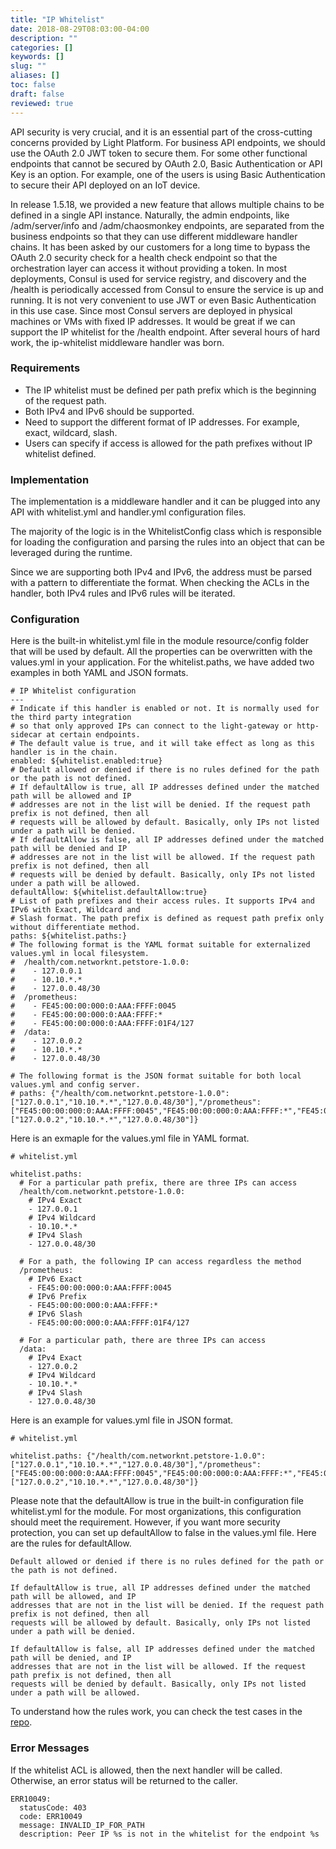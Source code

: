 ```yaml
---
title: "IP Whitelist"
date: 2018-08-29T08:03:00-04:00
description: ""
categories: []
keywords: []
slug: ""
aliases: []
toc: false
draft: false
reviewed: true
---
```


API security is very crucial, and it is an essential part of the cross-cutting concerns provided by Light Platform. For business API endpoints, we should use the OAuth 2.0 JWT token to secure them. For some other functional endpoints that cannot be secured by OAuth 2.0, Basic Authentication or API Key is an option. For example, one of the users is using Basic Authentication to secure their API deployed on an IoT device.

In release 1.5.18, we provided a new feature that allows multiple chains to be defined in a single API instance. Naturally, the admin endpoints, like /adm/server/info and /adm/chaosmonkey endpoints, are separated from the business endpoints so that they can use different middleware handler chains. It has been asked by our customers for a long time to bypass the OAuth 2.0 security check for a health check endpoint so that the orchestration layer can access it without providing a token. In most deployments, Consul is used for service registry, and discovery and the /health is periodically accessed from Consul to ensure the service is up and running. It is not very convenient to use JWT or even Basic Authentication in this use case. Since most Consul servers are deployed in physical machines or VMs with fixed IP addresses. It would be great if we can support the IP whitelist for the /health endpoint. After several hours of hard work, the ip-whitelist middleware handler was born.
 
### Requirements

* The IP whitelist must be defined per path prefix which is the beginning of the request path. 
* Both IPv4 and IPv6 should be supported. 
* Need to support the different format of IP addresses. For example, exact, wildcard, slash. 
* Users can specify if access is allowed for the path prefixes without IP whitelist defined.

### Implementation

The implementation is a middleware handler and it can be plugged into any API with whitelist.yml and handler.yml configuration files.

The majority of the logic is in the WhitelistConfig class which is responsible for loading the configuration and parsing the rules into an object that can be leveraged during the runtime.

Since we are supporting both IPv4 and IPv6, the address must be parsed with a pattern to differentiate the format. When checking the ACLs in the handler, both IPv4 rules and IPv6 rules will be iterated. 

### Configuration

Here is the built-in whitelist.yml file in the module resource/config folder that will be used by default. All the properties can be overwritten with the values.yml in your application. For the whitelist.paths, we have added two examples in both YAML and JSON formats. 

```
# IP Whitelist configuration
---
# Indicate if this handler is enabled or not. It is normally used for the third party integration
# so that only approved IPs can connect to the light-gateway or http-sidecar at certain endpoints.
# The default value is true, and it will take effect as long as this handler is in the chain.
enabled: ${whitelist.enabled:true}
# Default allowed or denied if there is no rules defined for the path or the path is not defined.
# If defaultAllow is true, all IP addresses defined under the matched path will be allowed and IP
# addresses are not in the list will be denied. If the request path prefix is not defined, then all
# requests will be allowed by default. Basically, only IPs not listed under a path will be denied.
# If defaultAllow is false, all IP addresses defined under the matched path will be denied and IP
# addresses are not in the list will be allowed. If the request path prefix is not defined, then all
# requests will be denied by default. Basically, only IPs not listed under a path will be allowed.
defaultAllow: ${whitelist.defaultAllow:true}
# List of path prefixes and their access rules. It supports IPv4 and IPv6 with Exact, Wildcard and
# Slash format. The path prefix is defined as request path prefix only without differentiate method.
paths: ${whitelist.paths:}
# The following format is the YAML format suitable for externalized values.yml in local filesystem.
#  /health/com.networknt.petstore-1.0.0:
#    - 127.0.0.1
#    - 10.10.*.*
#    - 127.0.0.48/30
#  /prometheus:
#    - FE45:00:00:000:0:AAA:FFFF:0045
#    - FE45:00:00:000:0:AAA:FFFF:*
#    - FE45:00:00:000:0:AAA:FFFF:01F4/127
#  /data:
#    - 127.0.0.2
#    - 10.10.*.*
#    - 127.0.0.48/30

# The following format is the JSON format suitable for both local values.yml and config server.
# paths: {"/health/com.networknt.petstore-1.0.0":["127.0.0.1","10.10.*.*","127.0.0.48/30"],"/prometheus":["FE45:00:00:000:0:AAA:FFFF:0045","FE45:00:00:000:0:AAA:FFFF:*","FE45:00:00:000:0:AAA:FFFF:01F4/127"],"/data":["127.0.0.2","10.10.*.*","127.0.0.48/30"]}

```

Here is an exmaple for the values.yml file in YAML format. 

```
# whitelist.yml

whitelist.paths:
  # For a particular path prefix, there are three IPs can access
  /health/com.networknt.petstore-1.0.0:
    # IPv4 Exact
    - 127.0.0.1
    # IPv4 Wildcard
    - 10.10.*.*
    # IPv4 Slash
    - 127.0.0.48/30

  # For a path, the following IP can access regardless the method
  /prometheus:
    # IPv6 Exact
    - FE45:00:00:000:0:AAA:FFFF:0045
    # IPv6 Prefix
    - FE45:00:00:000:0:AAA:FFFF:*
    # IPv6 Slash
    - FE45:00:00:000:0:AAA:FFFF:01F4/127

  # For a particular path, there are three IPs can access
  /data:
    # IPv4 Exact
    - 127.0.0.2
    # IPv4 Wildcard
    - 10.10.*.*
    # IPv4 Slash
    - 127.0.0.48/30
```

Here is an example for values.yml file in JSON format.

```
# whitelist.yml

whitelist.paths: {"/health/com.networknt.petstore-1.0.0":["127.0.0.1","10.10.*.*","127.0.0.48/30"],"/prometheus":["FE45:00:00:000:0:AAA:FFFF:0045","FE45:00:00:000:0:AAA:FFFF:*","FE45:00:00:000:0:AAA:FFFF:01F4/127"],"/data":["127.0.0.2","10.10.*.*","127.0.0.48/30"]}

```

Please note that the defaultAllow is true in the built-in configuration file whitelist.yml for the module. For most organizations, this configuration should meet the requirement. However, if you want more security protection, you can set up defaultAllow to false in the values.yml file. Here are the rules for defaultAllow. 

```
Default allowed or denied if there is no rules defined for the path or the path is not defined.

If defaultAllow is true, all IP addresses defined under the matched path will be allowed, and IP
addresses that are not in the list will be denied. If the request path prefix is not defined, then all
requests will be allowed by default. Basically, only IPs not listed under a path will be denied.

If defaultAllow is false, all IP addresses defined under the matched path will be denied, and IP
addresses that are not in the list will be allowed. If the request path prefix is not defined, then all
requests will be denied by default. Basically, only IPs not listed under a path will be allowed.

```

To understand how the rules work, you can check the test cases in the [repo](https://github.com/networknt/light-4j/tree/master/ip-whitelist/src/test/java/com/networknt/whitelist). 

### Error Messages

If the whitelist ACL is allowed, then the next handler will be called. Otherwise, an error status will be returned to the caller. 

```
ERR10049:
  statusCode: 403
  code: ERR10049
  message: INVALID_IP_FOR_PATH
  description: Peer IP %s is not in the whitelist for the endpoint %s

```

